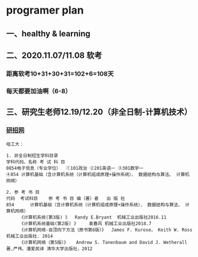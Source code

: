 # programer plan

## 一、healthy & learning

## 二、2020.11.07/11.08 软考
### 距离软考10+31+30+31=102+6=108天
### 每天都要加油啊（6-8）

## 三、研究生老师12.19/12.20（非全日制-计算机技术）
### [研招网](https://yz.chsi.com.cn/sch/search.do?ssdm=11&start=0)

```
哈工大：

1. 非全日制招生学科目录
学科代码、名称	考 试 科 目 
0854电子信息（专业学位）	①101政治 ②201英语一 ③301数学一 
④854 计算机基础（含计算机系统（计算机组成原理+操作系统）、 数据结构与算法、 计算机网络）

2. 参 考 书 目
代码	考试科目	参 考 书 目	编（著）者	出 版 社
854      计算机基础（含计算机系统（计算机组成原理+操作系统）、 数据结构与算法、 计算机网络）
	 《计算机系统(第3版) 》 	Randy E.Bryant 	机械工业出版社2016.11
	 《计算机系统基础(第2版) 》	袁春风	机械工业出版社2018.7
	 《计算机网络-自顶向下方法（原书第6版）》 	James F. Kurose， Keith W. Ross	机械工业出版社. 2014
	 《计算机网络（第5版）》	Andrew S. Tanenbaum and David J. Wetherall著,严伟、潘爱民译	清华大学出版社，2012
```
